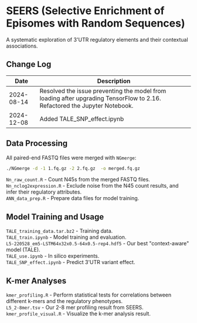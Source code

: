 # SEERS (Selective Enrichment of Episomes with Random Sequences)  
A systematic exploration of 3'UTR regulatory elements and their contextual associations.  

## Change Log
| Date         |  Description                                               |
| ------------ |  ------------------------------------------------------------ |
| 2024-08-14 | Resolved the issue preventing the model from loading after upgrading TensorFlow to 2.16. Refactored the Jupyter Notebook. |
| 2024-12-08 | Added TALE_SNP_effect.ipynb |


## Data Processing
All paired-end FASTQ files were merged with `NGmerge`:
```sh
./NGmerge -d -1 1.fq.gz -2 2.fq.gz  -o merged.fq.gz
```
`Nn_raw_count.R` - Count N45s from the merged FASTQ files.  
`Nn_nclog2expression.R` - Exclude noise from the N45 count results, and infer their regulatory attributes.  
`ANN_data_prep.R` - Prepare data files for model training.  

## Model Training and Usage
`TALE_training_data.tar.bz2` - Training data.  
`TALE_train.ipynb` - Model training and evaluation.  
`L5-220528_em5-LSTM64x32x0.5-64x0.5-rep4.hdf5` - Our best "context-aware" model (TALE).  
`TALE_use.ipynb` - In silico experiments.  
`TALE_SNP_effect.ipynb` - Predict 3'UTR variant effect. 

## K-mer Analyses
`kmer_profiling.R` - Perform statistical tests for correlations between different k-mers and the regulatory phenotypes.  
`L5_2-8mer.tsv` - Our 2-8 mer profiling result from SEERS.  
`kmer_profile_visual.R` - Visualize the k-mer analysis result.  
